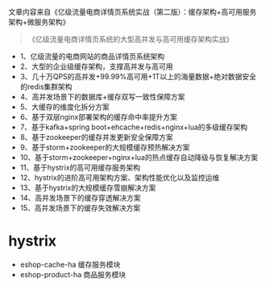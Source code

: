 文章内容来自《亿级流量电商详情页系统实战（第二版）：缓存架构+高可用服务架构+微服务架构》


> 《亿级流量电商详情页系统的大型高并发与高可用缓存架构实战》

- 1、亿级流量的电商网站的商品详情页系统架构
- 2、大型的企业级缓存架构，支撑高并发与高可用
- 3、几十万QPS的高并发+99.99%高可用+1T以上的海量数据+绝对数据安全的redis集群架构
- 4、高并发场景下的数据库+缓存双写一致性保障方案
- 5、大缓存的维度化拆分方案
- 6、基于双层nginx部署架构的缓存命中率提升方案
- 7、基于kafka+spring boot+ehcache+redis+nginx+lua的多级缓存架构
- 8、基于zookeeper的缓存并发更新安全保障方案
- 9、基于storm+zookeeper的大规模缓存预热解决方案
- 10、基于storm+zookeeper+nginx+lua的热点缓存自动降级与恢复解决方案
- 11、基于hystrix的高可用缓存服务架构
- 12、hystrix的进阶高可用架构方案、架构性能优化以及监控运维
- 13、基于hystrix的大规模缓存雪崩解决方案
- 14、高并发场景下的缓存穿透解决方案
- 15、高并发场景下的缓存失效解决方案



# hystrix

- eshop-cache-ha   缓存服务模块
- eshop-product-ha 商品服务模块









